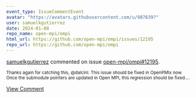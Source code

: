 ```yaml
---
event_type: IssueCommentEvent
avatar: "https://avatars.githubusercontent.com/u/987639?"
user: samuelkgutierrez
date: 2024-01-08
repo_name: open-mpi/ompi
html_url: https://github.com/open-mpi/ompi/issues/12195
repo_url: https://github.com/open-mpi/ompi
---
```


<a href='https://github.com/samuelkgutierrez' target='_blank'>samuelkgutierrez</a> commented on issue <a href='https://github.com/open-mpi/ompi/issues/12195' target='_blank'>open-mpi/ompi#12195</a>.

<small>Thanks again for catching this, @dalcinl. This issue should be fixed in OpenPMIx now. Once the submodule pointers are updated in Open MPI, this regression should be fixed....</small>

<a href='https://github.com/open-mpi/ompi/issues/12195' target='_blank'>View Comment</a>